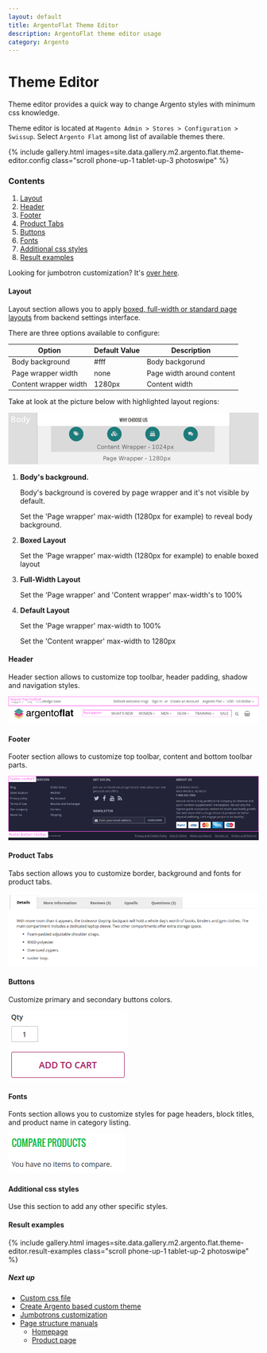 ```yaml
---
layout: default
title: ArgentoFlat Theme Editor
description: ArgentoFlat theme editor usage
category: Argento
---
```


# Theme Editor

Theme editor provides a quick way to change Argento styles with minimum css
knowledge.

Theme editor is located at
`Magento Admin > Stores > Configuration > Swissup`. Select `Argento Flat` among list of available themes there.

{% include gallery.html images=site.data.gallery.m2.argento.flat.theme-editor.config class="scroll phone-up-1 tablet-up-3 photoswipe" %}

### Contents

 1. [Layout](#layout)
 2. [Header](#header)
 3. [Footer](#footer)
 4. [Product Tabs](#product-tabs)
 5. [Buttons](#buttons)
 6. [Fonts](#fonts)
 7. [Additional css styles](#additional-css-styles)
 7. [Result examples](#result-examples)

Looking for jumbotron customization? It's [over here](/m2/argento/flat/jumbotrons/).

#### Layout

Layout section allows you to apply
[boxed, full-width or standard page layouts](/m2/argento/customization/boxed-full-width-and-standard-layout-types/)
from backend settings interface.

There are three options available to configure:

Option | Default Value | Description
-------|---------------|------------
Body background | #fff | Body backgorund
Page wrapper width | none | Page width around content
Content wrapper width | 1280px | Content width

Take at look at the picture below with highlighted layout regions:

![Argento Flat Layout Structure](/images/m2/argento/flat/theme-editor/layout.png)

 1. **Body's background.**

    Body's background is covered by page wrapper and it's not visible by default.

    Set the 'Page wrapper' max-width (1280px for example) to reveal body background.

 2. **Boxed Layout**

    Set the 'Page wrapper' max-width (1280px for example) to enable boxed layout

 3. **Full-Width Layout**

    Set the 'Page wrapper' and 'Content wrapper' max-width's to 100%

 4. **Default Layout**

    Set the 'Page wrapper' max-width to 100%

    Set the 'Content wrapper' max-width to 1280px

#### Header

Header section allows to customize top toolbar, header padding, shadow and
navigation styles.

![Argento Flat Header Structure](/images/m2/argento/flat/theme-editor/header.png)

#### Footer

Footer section allows to customize top toolbar, content and bottom toolbar parts.

![Argento Flat Footer Structure](/images/m2/argento/flat/theme-editor/footer.png)

#### Product Tabs

Tabs section allows you to customize border, background and fonts for product tabs.

![Product tabs](/images/m2/argento/flat/theme-editor/tabs.png)

#### Buttons

Customize primary and secondary buttons colors.

![Primary button](/images/m2/argento/flat/theme-editor/button.png)

#### Fonts

Fonts section allows you to customize styles for page headers, block titles,
and product name in category listing.

![Product name font](/images/m2/argento/flat/theme-editor/fonts.png)

#### Additional css styles

Use this section to add any other specific styles.

#### Result examples

{% include gallery.html images=site.data.gallery.m2.argento.flat.theme-editor.result-examples class="scroll phone-up-1 tablet-up-2 photoswipe" %}

##### Next up

 -  [Custom css file](/m2/argento/customization/custom-css/)
 -  [Create Argento based custom theme](/m2/argento/customization/custom-theme/)
 -  [Jumbotrons customization](/m2/argento/flat/jumbotrons/)
 -  [Page structure manuals](/m2/argento/flat/page-structure/)
    -  [Homepage](/m2/argento/flat/page-structure/homepage/)
    -  [Product page](/m2/argento/flat/page-structure/product-page/)
